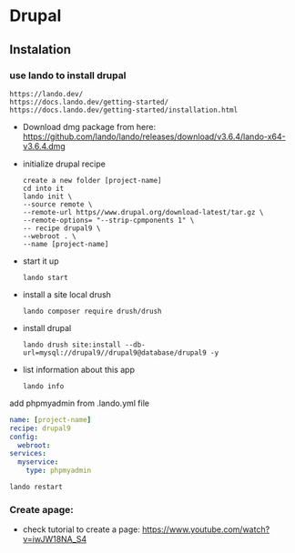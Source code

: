 # Drupal

## Instalation

### use lando to install drupal

    https://lando.dev/
    https://docs.lando.dev/getting-started/
    https://docs.lando.dev/getting-started/installation.html

- Download dmg package from here:  
   https://github.com/lando/lando/releases/download/v3.6.4/lando-x64-v3.6.4.dmg

- initialize drupal recipe

  ```shell
  create a new folder [project-name]
  cd into it
  lando init \
  --source remote \
  --remote-url https//www.drupal.org/download-latest/tar.gz \
  --remote-options= "--strip-cpmponents 1" \
  -- recipe drupal9 \
  --webroot . \
  --name [project-name]
  ```

- start it up
  ```shell
  lando start
  ```
- install a site local drush

  ```shell
  lando composer require drush/drush
  ```

- install drupal
  ```shell
  lando drush site:install --db-url=mysql://drupal9//drupal9@database/drupal9 -y
  ```
- list information about this app
  ```shell
  lando info
  ```

add phpmyadmin from .lando.yml file

```yml
name: [project-name]
recipe: drupal9
config:
  webroot:
services:
  myservice:
    type: phpmyadmin
```

```shell
lando restart
```

### Create apage:

- check tutorial to create a page: https://www.youtube.com/watch?v=iwJW18NA_S4
